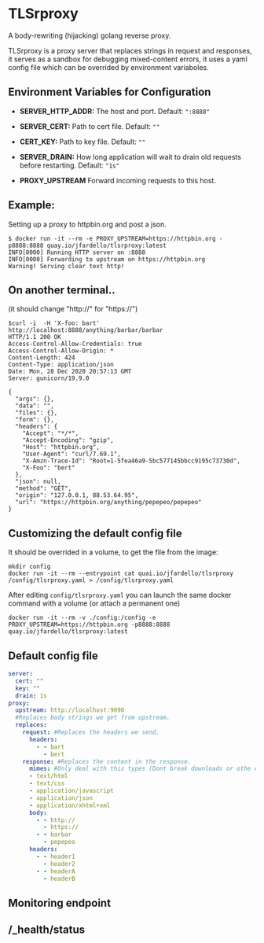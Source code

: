 # TLSrproxy
A body-rewriting (hijacking) golang reverse proxy.


TLSrproxy is a proxy server that replaces strings in request and responses, it serves as a sandbox 
for debugging mixed-content errors, it uses a yaml config file which can be overrided by environment
variaboles.




## Environment Variables for Configuration

* **SERVER_HTTP_ADDR:** The host and port. Default: `":8888"`

* **SERVER_CERT:** Path to cert file. Default: `""`

* **CERT_KEY:** Path to key file. Default: `""`

* **SERVER_DRAIN:** How long application will wait to drain old requests before restarting. Default: `"1s"`

* **PROXY_UPSTREAM** Forward incoming requests to this host.

## Example:

Setting up a proxy to httpbin.org and post a json.

```
$ docker run -it --rm -e PROXY_UPSTREAM=https://httpbin.org -p8888:8888 quay.io/jfardello/tlsrproxy:latest
INFO[0000] Running HTTP server on :8888                 
INFO[0000] Forwarding to upstream on https://httpbin.org 
Warning! Serving clear text http!
```
## On another terminal.. 

(it should change "http://" for "https://")

```
$curl -i  -H 'X-foo: bart' http://localhost:8888/anything/barbar/barbar
HTTP/1.1 200 OK
Access-Control-Allow-Credentials: true
Access-Control-Allow-Origin: *
Content-Length: 424
Content-Type: application/json
Date: Mon, 28 Dec 2020 20:57:13 GMT
Server: gunicorn/19.9.0

{
  "args": {}, 
  "data": "", 
  "files": {}, 
  "form": {}, 
  "headers": {
    "Accept": "*/*", 
    "Accept-Encoding": "gzip", 
    "Host": "httpbin.org", 
    "User-Agent": "curl/7.69.1", 
    "X-Amzn-Trace-Id": "Root=1-5fea46a9-5bc577145bbcc9195c73730d", 
    "X-Foo": "bert"
  }, 
  "json": null, 
  "method": "GET", 
  "origin": "127.0.0.1, 88.53.64.95", 
  "url": "https://httpbin.org/anything/pepepeo/pepepeo"
}

```
## Customizing the default config file 

It should be overrided in a volume, to get the file from the image:

```
mkdir config
docker run -it --rm --entrypoint cat quai.io/jfardello/tlsrproxy /config/tlsrproxy.yaml > /config/tlsrproxy.yaml
```
After editing `config/tlsrproxy.yaml` you can launch the same docker command with a volume (or attach a permanent one)
```
docker run -it --rm -v ./config:/config -e PROXY_UPSTREAM=https://httpbin.org -p8888:8888 quay.io/jfardello/tlsrproxy:latest
```

## Default config file

```yaml
server:
  cert: ""
  key: ""
  drain: 1s
proxy:
  upstream: http://localhost:9090
  #Replaces body strings we get from upstream.
  replaces:
    request: #Replaces the headers we send.
      headers: 
        - - bart
          - bert
    response: #Replaces the content in the response.
      mimes: #Only deal with this types (Dont break downloads or othe content.)
      - text/html
      - text/css
      - application/javascript
      - application/json
      - application/xhtml+xml
      body:
        - - http://
          - https://
        - - barbar
          - pepepeo
      headers:
        - - header1
          - header2
        - - headerA
          - headerB

```

## Monitoring endpoint

## /_health/status
